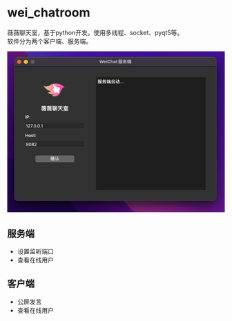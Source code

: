 # wei_chatroom
薇薇聊天室，基于python开发。使用多线程、socket、pyqt5等。  
软件分为两个客户端、服务端。

![img.png](img.png)

## 服务端  
- 设置监听端口
- 查看在线用户

## 客户端  
- 公屏发言
- 查看在线用户